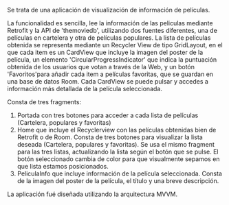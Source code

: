 Se trata de una aplicación de visualización de información de películas.

La funcionalidad es sencilla, lee la información de las peliculas mediante Retrofit y la API de 'themoviedb', utilizando dos fuentes diferentes, una de películas en cartelera y otra de películas populares.
La lista de películas obtenida se representa mediante un Recycler View de tipo GridLayout, en el que cada item es un CardView que incluye la imagen del poster de la película, un elemento 'CircularProgressIndicator' que indica la puntuación obtenida de los usuarios que votan a través de la Web, y un botón 'Favoritos'para añadir cada item a películas favoritas, que se guardan en una base de datos Room. Cada CardView se puede pulsar y accedes a información más detallada de la película seleccionada.

Consta de tres fragments: 
  1. Portada con tres botones para acceder a cada lista de películas (Cartelera, populares y favoritas)
  2. Home que incluye el Recyclerview con las películas obtenidas bien de Retrofit o de Room. Consta de tres botones para visualizar la lista deseada (Cartelera, populares y favoritas).
     Se usa el mismo fragment para las tres listas, actualizando la lista según el botón que se pulse. El botón seleccionado cambia de color para que visualmente sepamos en que lista estamos posicionados.
  3. PeliculaInfo que incluye información de la película seleccionada. Consta de la imagen del poster de la película, el título y una breve descripción.

La aplicación fué diseñada utilizando la arquitectura MVVM.
